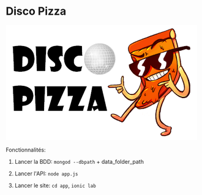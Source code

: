 # Disco Pizza
![LogoDP](app/src/assets/DiscoPizza.png)

Fonctionnalités:
1. Lancer la BDD: 
`mongod --dbpath` + data_folder_path

2. Lancer l'API: 
`node app.js`

3. Lancer le site:  `cd app`, `ionic lab`
